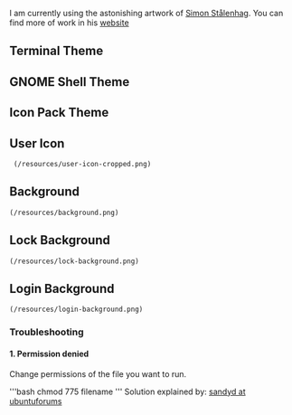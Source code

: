 I am currently using the astonishing artwork of [Simon Stålenhag](https://twitter.com/simonstalenhag). You can find more of work in his [website](simonstalenhag.se)

## Terminal Theme

## GNOME Shell Theme

## Icon Pack Theme
    
## User Icon
     (/resources/user-icon-cropped.png)

## Background 

    (/resources/background.png)

## Lock Background

    (/resources/lock-background.png)

## Login Background

    (/resources/login-background.png)

### Troubleshooting

#### 1. Permission denied

Change permissions of the file you want to run.

'''bash
chmod 775 filename
'''
Solution explained by: [sandyd at ubuntuforums](https://ubuntuforums.org/showthread.php?t=2260192&s=48ac9c479dafecd16a43811c19735f2c&p=13204468#post13204468)